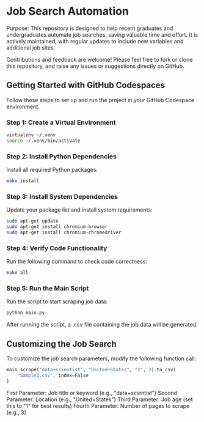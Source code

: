 # Job Search Automation
Purpose:
This repository is designed to help recent graduates and undergraduates automate job searches, saving valuable time and effort. It is actively maintained, with regular updates to include new variables and additional job sites.

Contributions and feedback are welcome! Please feel free to fork or clone this repository, and raise any issues or suggestions directly on GitHub.

## Getting Started with GitHub Codespaces

Follow these steps to set up and run the project in your GitHub Codespace environment.

### Step 1: Create a Virtual Environment

```bash
virtualenv ~/.venv
source ~/.venv/bin/activate
```

### Step 2: Install Python Dependencies
Install all required Python packages:

```bash
make install
```

### Step 3: Install System Dependencies
Update your package list and install system requirements:

```bash
sudo apt-get update
sudo apt-get install chromium-browser
sudo apt-get install chromium-chromedriver
```

### Step 4: Verify Code Functionality
Run the following command to check code correctness:

```bash
make all
```

### Step 5: Run the Main Script
Run the script to start scraping job data:
```bash
python main.py
```

After running the script, a .csv file containing the job data will be generated.

## Customizing the Job Search

To customize the job search parameters, modify the following function call:

```python
main_scrape("data+scientist", "United+States", "1", 3).to_csv(
    "Sample1.csv", index=False
)
```

First Parameter: Job title or keyword (e.g., "data+scientist")
Second Parameter: Location (e.g., "United+States")
Third Parameter: Job age (set this to "1" for best results)
Fourth Parameter: Number of pages to scrape (e.g., 3)